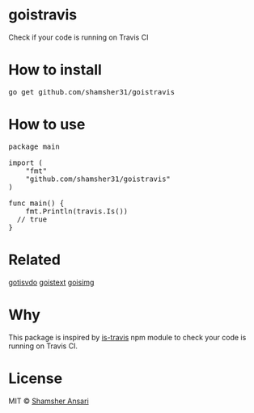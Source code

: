 # goistravis
Check if your code is running on Travis CI

# How to install
<pre>
go get github.com/shamsher31/goistravis
</pre>

# How to use
<pre>
package main

import (
	"fmt"
	"github.com/shamsher31/goistravis"
)

func main() {
	fmt.Println(travis.Is())
  // true
}
</pre>

# Related
[gotisvdo](https://github.com/shamsher31/gotisvdo)
[goistext](https://github.com/ferhatelmas/goistext)
[goisimg](https://github.com/ferhatelmas/goisimg)

# Why
This package is inspired by [is-travis](https://www.npmjs.com/package/is-travis) npm module to check your code is running on Travis CI.

# License
MIT © [Shamsher Ansari](https://github.com/shamsher31)
